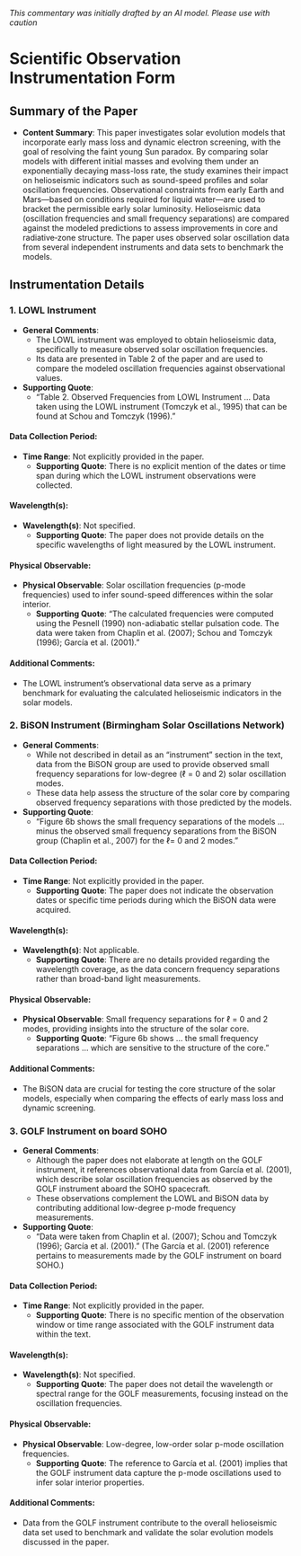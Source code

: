 _This commentary was initially drafted by an AI model. Please use with caution_

# Scientific Observation Instrumentation Form

## Summary of the Paper
- **Content Summary**: This paper investigates solar evolution models that incorporate early mass loss and dynamic electron screening, with the goal of resolving the faint young Sun paradox. By comparing solar models with different initial masses and evolving them under an exponentially decaying mass-loss rate, the study examines their impact on helioseismic indicators such as sound-speed profiles and solar oscillation frequencies. Observational constraints from early Earth and Mars—based on conditions required for liquid water—are used to bracket the permissible early solar luminosity. Helioseismic data (oscillation frequencies and small frequency separations) are compared against the modeled predictions to assess improvements in core and radiative‐zone structure. The paper uses observed solar oscillation data from several independent instruments and data sets to benchmark the models.

## Instrumentation Details

### 1. LOWL Instrument
- **General Comments**:
   - The LOWL instrument was employed to obtain helioseismic data, specifically to measure observed solar oscillation frequencies.
   - Its data are presented in Table 2 of the paper and are used to compare the modeled oscillation frequencies against observational values.
- **Supporting Quote**:
   - “Table 2. Observed Frequencies from LOWL Instrument … Data taken using the LOWL instrument (Tomczyk et al., 1995) that can be found at Schou and Tomczyk (1996).”
  
#### Data Collection Period:
- **Time Range**: Not explicitly provided in the paper.
   - **Supporting Quote**: There is no explicit mention of the dates or time span during which the LOWL instrument observations were collected.
  
#### Wavelength(s):
- **Wavelength(s)**: Not specified.
   - **Supporting Quote**: The paper does not provide details on the specific wavelengths of light measured by the LOWL instrument.

#### Physical Observable:
- **Physical Observable**: Solar oscillation frequencies (p-mode frequencies) used to infer sound-speed differences within the solar interior.
   - **Supporting Quote**: “The calculated frequencies were computed using the Pesnell (1990) non-adiabatic stellar pulsation code. The data were taken from Chaplin et al. (2007); Schou and Tomczyk (1996); García et al. (2001).”
  
#### Additional Comments:
- The LOWL instrument’s observational data serve as a primary benchmark for evaluating the calculated helioseismic indicators in the solar models.

### 2. BiSON Instrument (Birmingham Solar Oscillations Network)
- **General Comments**:
   - While not described in detail as an “instrument” section in the text, data from the BiSON group are used to provide observed small frequency separations for low-degree (ℓ = 0 and 2) solar oscillation modes.
   - These data help assess the structure of the solar core by comparing observed frequency separations with those predicted by the models.
- **Supporting Quote**:
   - “Figure 6b shows the small frequency separations of the models … minus the observed small frequency separations from the BiSON group (Chaplin et al., 2007) for the ℓ= 0 and 2 modes.”
  
#### Data Collection Period:
- **Time Range**: Not explicitly provided in the paper.
   - **Supporting Quote**: The paper does not indicate the observation dates or specific time periods during which the BiSON data were acquired.
  
#### Wavelength(s):
- **Wavelength(s)**: Not applicable.
   - **Supporting Quote**: There are no details provided regarding the wavelength coverage, as the data concern frequency separations rather than broad-band light measurements.

#### Physical Observable:
- **Physical Observable**: Small frequency separations for ℓ = 0 and 2 modes, providing insights into the structure of the solar core.
   - **Supporting Quote**: “Figure 6b shows … the small frequency separations … which are sensitive to the structure of the core.”
  
#### Additional Comments:
- The BiSON data are crucial for testing the core structure of the solar models, especially when comparing the effects of early mass loss and dynamic screening.

### 3. GOLF Instrument on board SOHO
- **General Comments**:
   - Although the paper does not elaborate at length on the GOLF instrument, it references observational data from García et al. (2001), which describe solar oscillation frequencies as observed by the GOLF instrument aboard the SOHO spacecraft.
   - These observations complement the LOWL and BiSON data by contributing additional low-degree p-mode frequency measurements.
- **Supporting Quote**:
   - “Data were taken from Chaplin et al. (2007); Schou and Tomczyk (1996); García et al. (2001).” (The García et al. (2001) reference pertains to measurements made by the GOLF instrument on board SOHO.)
  
#### Data Collection Period:
- **Time Range**: Not explicitly provided in the paper.
   - **Supporting Quote**: There is no specific mention of the observation window or time range associated with the GOLF instrument data within the text.
  
#### Wavelength(s):
- **Wavelength(s)**: Not specified.
   - **Supporting Quote**: The paper does not detail the wavelength or spectral range for the GOLF measurements, focusing instead on the oscillation frequencies.
  
#### Physical Observable:
- **Physical Observable**: Low-degree, low-order solar p-mode oscillation frequencies.
   - **Supporting Quote**: The reference to García et al. (2001) implies that the GOLF instrument data capture the p-mode oscillations used to infer solar interior properties.
  
#### Additional Comments:
- Data from the GOLF instrument contribute to the overall helioseismic data set used to benchmark and validate the solar evolution models discussed in the paper.
